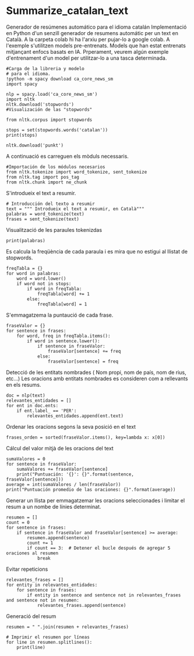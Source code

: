 # Summarize_catalan_text
Generador de resúmenes automático para el idioma catalán
Implementació en Python d'un senzill generador de resumens automátic per un text en Català.
A la carpeta colab hi ha l'arxiu per pujar-lo a google colab.
A l'exemple s'utilitzen models pre-entrenats. Models que han estat entrenats mitjançant enfocs basats en IA.
Prperament, veurem algún exemple d'entrenament d'un model per utilitzar-lo a una tasca determinada.
```
#Carga de la libreria y modelo
# para el idioma.
!python -m spacy download ca_core_news_sm
import spacy

nlp = spacy.load('ca_core_news_sm')
import nltk
nltk.download('stopwords')
#Visualización de las "stopwords"

from nltk.corpus import stopwords

stops = set(stopwords.words('catalan'))
print(stops)

nltk.download('punkt')
```
A continuació es carreguen els mòduls necessaris.
```
#Importación de los módulos necesarios
from nltk.tokenize import word_tokenize, sent_tokenize
from nltk.tag import pos_tag
from nltk.chunk import ne_chunk
```
S'introdueix el text a resumir.
```
# Introducción del texto a resumir
text = """ Introdueix el text a resumir, en Català"""
palabras = word_tokenize(text)
frases = sent_tokenize(text)
```
Visualització de les paraules tokenizdas
```
print(palabras)
```
Es calcula la freqüència de cada paraula i es mira que no estigui al llistat de stopwords.
```
freqTabla = {}
for word in palabras:
    word = word.lower()
    if word not in stops:
        if word in freqTabla:
            freqTabla[word] += 1
        else:
            freqTabla[word] = 1
```
S'emmagatzema la puntaució de cada frase.
```
fraseValor = {}
for sentence in frases:
    for word, freq in freqTabla.items():
        if word in sentence.lower():
            if sentence in fraseValor:
                fraseValor[sentence] += freq
            else:
                fraseValor[sentence] = freq

```
Detecció de les entitats nombrades ( Nom propi, nom de país, nom de rius, etc...)
Les oracions amb entitats nombrades es consideren com a rellevants en els resums.

```
doc = nlp(text)
relevantes_entidades = []
for ent in doc.ents:
    if ent.label_ == 'PER':
        relevantes_entidades.append(ent.text)

```
Ordenar les oracions segons la seva posició en el text
```
frases_orden = sorted(fraseValor.items(), key=lambda x: x[0])
```
Cálcul del valor mitjà de les oracions del text
```
sumaValores = 0
for sentence in fraseValor:
    sumaValores += fraseValor[sentence]
    print("Puntuación: '{}': {}".format(sentence, fraseValor[sentence]))
average = int(sumaValores / len(fraseValor))
print("Puntuación promedio de las oraciones: {}".format(average))
```
Generar un llista per emmagatzemar les oracions seleccionades i limitar el resum a un nombe de línies determinat.
```
resumen = []
count = 0
for sentence in frases:
    if sentence in fraseValor and fraseValor[sentence] >= average:
        resumen.append(sentence)
        count += 1
        if count == 3:  # Detener el bucle después de agregar 5 oraciones al resumen
            break
```
Evitar repeticions
```
relevantes_frases = []
for entity in relevantes_entidades:
    for sentence in frases:
        if entity in sentence and sentence not in relevantes_frases and sentence not in resumen:
            relevantes_frases.append(sentence)
```
Generació del resum
```
resumen = " ".join(resumen + relevantes_frases)

# Imprimir el resumen por líneas
for line in resumen.splitlines():
    print(line)

```

